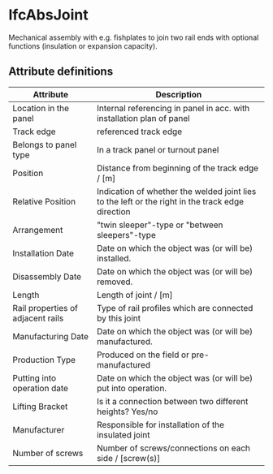IfcAbsJoint
===========
Mechanical assembly with e.g. fishplates to join two rail ends with optional
functions (insulation or expansion capacity).  


Attribute definitions
---------------------
| Attribute                         | Description                                                                                      |
|-----------------------------------|--------------------------------------------------------------------------------------------------|
| Location in the panel             | Internal referencing in panel in acc. with installation plan of panel                            |
| Track edge                        | referenced track edge                                                                            |
| Belongs to panel type             | In a track panel or turnout panel                                                                |
| Position                          | Distance from beginning of the track edge / [m]                                                  |
| Relative Position                 | Indication of whether the welded joint lies to the left or the right in the track edge direction |
| Arrangement                       | "twin sleeper"-type or "between sleepers"-type                                                   |
| Installation Date                 | Date on which the object was (or will be) installed.                                             |
| Disassembly Date                  | Date on which the object was (or will be) removed.                                               |
| Length                            | Length of joint / [m]                                                                            |
| Rail properties of adjacent rails | Type of rail profiles which are connected by this joint                                          |
| Manufacturing Date                | Date on which the object was (or will be) manufactured.                                          |
| Production Type                   | Produced on the field or pre-manufactured                                                        |
| Putting into operation date       | Date on which the object was (or will be) put into operation.                                    |
| Lifting Bracket                   | Is it a connection between two different heights? Yes/no                                         |
| Manufacturer                      | Responsible for installation of the insulated joint                                              |
| Number of screws                  | Number of screws/connections on each side / [screw(s)]                                           |

